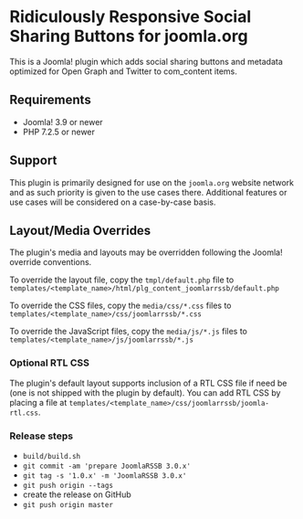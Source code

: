 # Ridiculously Responsive Social Sharing Buttons for joomla.org

This is a Joomla! plugin which adds social sharing buttons and metadata optimized for Open Graph and Twitter to com_content items.

## Requirements

* Joomla! 3.9 or newer
* PHP 7.2.5 or newer

## Support

This plugin is primarily designed for use on the `joomla.org` website network and as such priority is given to the use cases there.  Additional features or use cases will be considered on a case-by-case basis.

## Layout/Media Overrides

The plugin's media and layouts may be overridden following the Joomla! override conventions.

To override the layout file, copy the `tmpl/default.php` file to `templates/<template_name>/html/plg_content_joomlarrssb/default.php`

To override the CSS files, copy the `media/css/*.css` files to `templates/<template_name>/css/joomlarrssb/*.css`

To override the JavaScript files, copy the `media/js/*.js` files to `templates/<template_name>/js/joomlarrssb/*.js`

### Optional RTL CSS

The plugin's default layout supports inclusion of a RTL CSS file if need be (one is not shipped with the plugin by default).  You can add RTL CSS by placing a file at `templates/<template_name>/css/joomlarrssb/joomla-rtl.css`.

### Release steps

- `build/build.sh`
- `git commit -am 'prepare JoomlaRSSB 3.0.x'`
- `git tag -s '1.0.x' -m 'JoomlaRSSB 3.0.x'`
- `git push origin --tags`
- create the release on GitHub
- `git push origin master`
